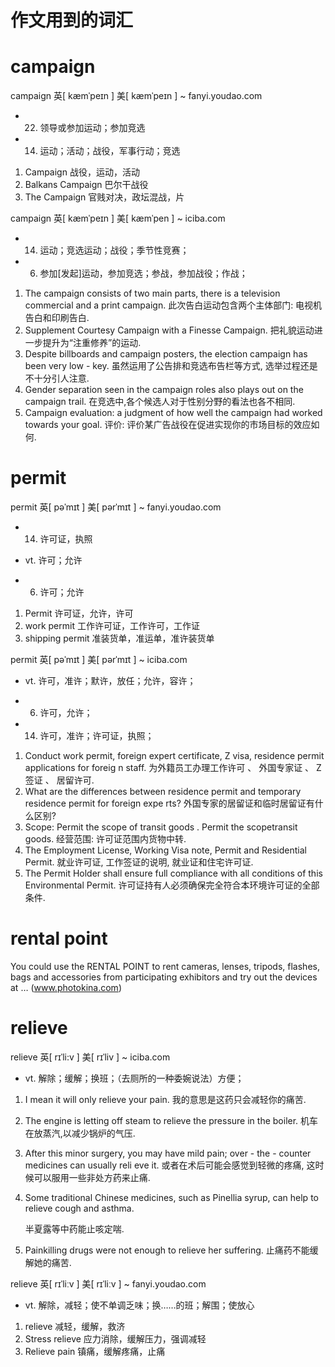 作文用到的词汇
================

# campaign

campaign 英\[ kæmˈpeɪn \] 美\[ kæmˈpeɪn \] \~ fanyi.youdao.com

  - 22. 领导或参加运动；参加竞选

  - 14. 运动；活动；战役，军事行动；竞选

<!-- end list -->

1.  Campaign 战役，运动，活动
2.  Balkans Campaign 巴尔干战役
3.  The Campaign 官贱对决，政坛混战，片

campaign 英\[ kæmˈpeɪn \] 美\[ kæmˈpen \] \~ iciba.com

  - 14. 运动；竞选运动；战役；季节性竞赛；

  - 6.  参加\[发起\]运动，参加竞选；参战，参加战役；作战；

<!-- end list -->

1.  The campaign consists of two main parts, there is a television
    commercial and a print campaign. 此次告白运动包含两个主体部门: 电视机告白和印刷告白.
2.  Supplement Courtesy Campaign with a Finesse Campaign.
    把礼貌运动进一步提升为“注重修养”的运动.
3.  Despite billboards and campaign posters, the election campaign has
    been very low - key. 虽然运用了公告排和竞选布告栏等方式, 选举过程还是不十分引人注意.
4.  Gender separation seen in the campaign roles also plays out on the
    campaign trail. 在竞选中,各个候选人对于性别分野的看法也各不相同.
5.  Campaign evaluation: a judgment of how well the campaign had worked
    towards your goal. 评价: 评价某广告战役在促进实现你的市场目标的效应如何.

# permit

permit 英\[ pəˈmɪt \] 美\[ pərˈmɪt \] \~ fanyi.youdao.com

  - 14. 许可证，执照

  - vt. 许可；允许

  - 6.  许可；允许

<!-- end list -->

1.  Permit 许可证，允许，许可
2.  work permit 工作许可证，工作许可，工作证
3.  shipping permit 准装货单，准运单，准许装货单

permit 英\[ pəˈmɪt \] 美\[ pərˈmɪt \] \~ iciba.com

  - vt. 许可，准许；默许，放任；允许，容许；

  - 6.  许可，允许；

  - 14. 许可，准许；许可证，执照；

<!-- end list -->

1.  Conduct work permit, foreign expert certificate, Z visa, residence
    permit applications for foreig n staff. 为外籍员工办理工作许可 、 外国专家证 、 Z签证 、
    居留许可.
2.  What are the differences between residence permit and temporary
    residence permit for foreign expe rts? 外国专家的居留证和临时居留证有什么区别?
3.  Scope: Permit the scope of transit goods . Permit the scopetransit
    goods. 经营范围: 许可证范围内货物中转.
4.  The Employment License, Working Visa note, Permit and Residential
    Permit. 就业许可证, 工作签证的说明, 就业证和住宅许可证.
5.  The Permit Holder shall ensure full compliance with all conditions
    of this Environmental Permit. 许可证持有人必须确保完全符合本环境许可证的全部条件.

# rental point

You could use the RENTAL POINT to rent cameras, lenses, tripods,
flashes, bags and accessories from participating exhibitors and try out
the devices at … (www.photokina.com)

# relieve

relieve 英\[ rɪˈli:v \] 美\[ rɪˈliv \] \~ iciba.com

  - vt. 解除；缓解；换班；（去厕所的一种委婉说法）方便；

<!-- end list -->

1.  I mean it will only relieve your pain. 我的意思是这药只会减轻你的痛苦.

2.  The engine is letting off steam to relieve the pressure in the
    boiler. 机车在放蒸汽,以减少锅炉的气压.

3.  After this minor surgery, you may have mild pain; over - the -
    counter medicines can usually reli eve it. 或者在术后可能会感觉到轻微的疼痛,
    这时候可以服用一些非处方药来止痛.

4.  Some traditional Chinese medicines, such as Pinellia syrup, can help
    to relieve cough and asthma.
    
    半夏露等中药能止咳定喘.

5.  Painkilling drugs were not enough to relieve her suffering.
    止痛药不能缓解她的痛苦.

relieve 英\[ rɪˈliːv \] 美\[ rɪˈliːv \] \~ fanyi.youdao.com

  - vt. 解除，减轻；使不单调乏味；换……的班；解围；使放心

<!-- end list -->

1.  relieve 减轻，缓解，救济
2.  Stress relieve 应力消除，缓解压力，强调减轻
3.  Relieve pain 镇痛，缓解疼痛，止痛
